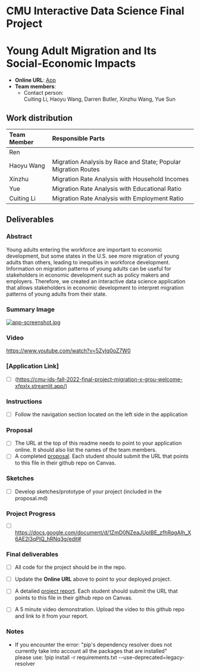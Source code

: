 # CMU Interactive Data Science Final Project
# Young Adult Migration and Its Social-Economic Impacts

* **Online URL**: [App](https://cmu-ids-fall-2022-final-project-migration-x-grou-welcome-xfpxlx.streamlit.app/)
* **Team members**:
  * Contact person: </br>
    Cuiting Li, Haoyu Wang, Darren Butler, Xinzhu Wang, Yue Sun

## Work distribution
| Team Member     | Responsible Parts                                                                              |              
| :---            | :----                                                                                          |   
| Ren             |                                                                                                | 
| Haoyu Wang      | Migration Analysis by Race and State; Popular Migration Routes                                 |                               
| Xinzhu          | Migration Rate Analysis with Household Incomes                                                 | 
| Yue             | Migration Rate Analysis with Educational Ratio                                                 |
| Cuiting Li      | Migration Rate Analysis with Employment Ratio                                                  | 

## Deliverables

### Abstract
Young adults entering the workforce are important to economic development, but some states in the U.S. see more migration of young adults than others, leading to inequities in workforce development. Information on migration patterns of young adults can be useful for stakeholders in economic development such as policy makers and employers. Therefore, we created an interactive data science application that allows stakeholders in economic development to interpret migration patterns of young adults from their state. 

### Summary Image
[![app-screenshot.jpg](https://i.postimg.cc/BQQV9tnj/app-screenshot.jpg)](https://postimg.cc/XXm89jFW)

### Video
https://www.youtube.com/watch?v=5ZyIq0oZ7W0

### [Application Link]
- [ ] (https://cmu-ids-fall-2022-final-project-migration-x-grou-welcome-xfpxlx.streamlit.app/)

### Instructions
- [ ] Follow the navigation section located on the left side in the application

### Proposal
- [ ] The URL at the top of this readme needs to point to your application online. It should also list the names of the team members.
- [ ] A completed [proposal](Proposal.md). Each student should submit the URL that points to this file in their github repo on Canvas.

### Sketches
- [ ] Develop sketches/prototype of your project (included in the proposal.md)

### Project Progress
- [ ] https://docs.google.com/document/d/1ZmD0NZeaJUpIBE_zfhRqgAIh_X6AE2l3qPlQ_hRNq3g/edit#


### Final deliverables
- [ ] All code for the project should be in the repo.
- [ ] Update the **Online URL** above to point to your deployed project.
- [ ] A detailed [project report](Report.md).  Each student should submit the URL that points to this file in their github repo on Canvas.
- [ ] A 5 minute video demonstration.  Upload the video to this github repo and link to it from your report.


### Notes
- If you encounter the error: "pip's dependency resolver does not currently take into account all the packages that are installed" <br/>
  please use:  !pip install -r requirements.txt --use-deprecated=legacy-resolver 

